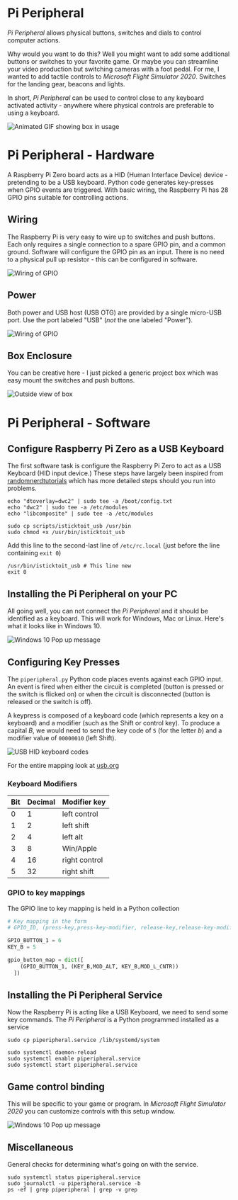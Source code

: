 # Pi Peripheral

_Pi Peripheral_ allows physical buttons, switches and dials to control computer actions. 

Why would you want to do this? Well you might want to add some additional buttons or switches to your favorite game. Or maybe you can streamline your video production but switching cameras with a foot pedal. For me, I wanted to add tactile controls to _Microsoft Flight Simulator 2020_.  Switches for the landing gear, beacons and lights. 

In short, _Pi Peripheral_ can be used to control close to any keyboard activated activity - anywhere where physical controls are preferable to using a keyboard.

![Animated GIF showing box in usage](./docs/pi-demo.gif)



# Pi Peripheral - Hardware

A Raspberry Pi Zero board acts as a HID (Human Interface Device) device - pretending to be a USB keyboard. Python code generates key-presses when GPIO events are triggered. With basic wiring, the Raspberry Pi has 28 GPIO pins suitable for controlling actions.


## Wiring
The Raspberry Pi is very easy to wire up to switches and push buttons. Each only requires a single connection to a spare GPIO pin, and a common ground. Software will configure the GPIO pin as an input. There is no need to a physical pull up resistor - this can be configured in software.

![Wiring of GPIO](./docs/schematic.png)


## Power
Both power and USB host (USB OTG) are provided by a single  micro-USB port. Use the port labeled "USB" (_not_ the one labeled "Power").

![Wiring of GPIO](./docs/wiring.jpg)

## Box Enclosure
You can be creative here - I just picked a generic project box which was easy mount the switches and push buttons.

![Outside view of box](./docs/box-outside.jpg)


# Pi Peripheral - Software


## Configure Raspberry Pi Zero as a USB Keyboard
The first software task is configure the Raspberry Pi Zero to act as a USB Keyboard (HID input device.) These steps have largely been inspired from [randomnerdtutorials](https://randomnerdtutorials.com/raspberry-pi-zero-usb-keyboard-hid/) which has more detailed steps should you run into problems.

```
echo "dtoverlay=dwc2" | sudo tee -a /boot/config.txt
echo "dwc2" | sudo tee -a /etc/modules
echo "libcomposite" | sudo tee -a /etc/modules

sudo cp scripts/isticktoit_usb /usr/bin
sudo chmod +x /usr/bin/isticktoit_usb
```

Add this line to the second-last line of `/etc/rc.local` (just before the line containing `exit 0`)

```
/usr/bin/isticktoit_usb # This line new
exit 0 
```
## Installing the Pi Peripheral on your PC
All going well, you can not connect the _Pi Peripheral_ and it should be identified as a keyboard. This will work for Windows, Mac or Linux.  Here's what it looks like in Windows 10.

![Windows 10 Pop up message](./docs/win10-usb-msg.png)




## Configuring Key Presses
The `piperipheral.py` Python code places events against each GPIO input. An event is fired when either the circuit is completed (button is pressed or the switch is flicked on) or when the circuit is disconnected (button is released or the switch is off).

A keypress is composed of a keyboard code (which represents a key on a keyboard) and a modifier (such as the Shift or control key). To produce a capital *B*, we would need to send the key code of `5` (for the letter _b_) and a modifier value of `00000010` (left Shift).

![USB HID keyboard codes](./docs/usb-hid.png)


For the entire mapping look at [usb.org](https://www.usb.org/sites/default/files/documents/hut1_12v2.pdf)

### Keyboard Modifiers

| Bit | Decimal | Modifier key |
|-----|---------|--------------|
| 0   | 1       | left control |
| 1   | 2       | left shift   |
| 2   | 4       | left alt     |
| 3   | 8       | Win/Apple     |
| 4   | 16      | right control    |
| 5   | 32      | right shift     |



### GPIO to key mappings
The GPIO line to key mapping is held in a Python collection

```python
# Key mapping in the form
# GPIO_ID, (press-key,press-key-modifier, release-key,release-key-modifier) 

GPIO_BUTTON_1 = 6
KEY_B = 5

gpio_button_map = dict([
    (GPIO_BUTTON_1, (KEY_B,MOD_ALT, KEY_B,MOD_L_CNTR))  
  ])
```


## Installing the Pi Peripheral Service
Now the Raspberry Pi is acting like a USB Keyboard, we need to send some key commands. The _Pi Peripheral_ is a Python programmed installed as a service

```
sudo cp piperipheral.service /lib/systemd/system

sudo systemctl daemon-reload
sudo systemctl enable piperipheral.service
sudo systemctl start piperipheral.service
```

## Game control binding

This will be specific to your game or program. In _Microsoft Flight Simulator 2020_ you can customize controls with this setup window.

![Windows 10 Pop up message](./docs/msfs-keyboard-binding.png)



## Miscellaneous 

General checks for determining what's going on with the service.

```
sudo systemctl status piperipheral.service
sudo journalctl -u piperipheral.service -b
ps -ef | grep piperipheral | grep -v grep
```



